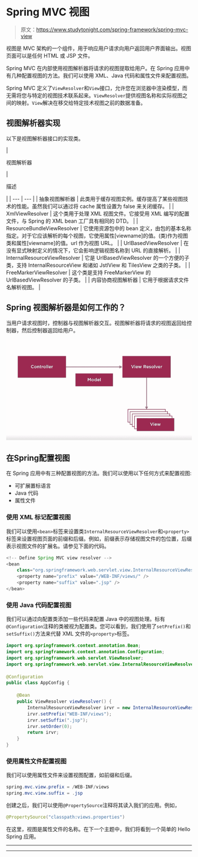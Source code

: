 # Spring MVC 视图

> 原文：<https://www.studytonight.com/spring-framework/spring-mvc-view>

视图是 MVC 架构的一个组件，用于响应用户请求向用户返回用户界面输出。视图页面可以是任何 HTML 或 JSP 文件。

Spring MVC 在内部使用视图解析器将请求的视图提取给用户。在 Spring 应用中有几种配置视图的方法。我们可以使用 XML、Java 代码和属性文件来配置视图。

Spring MVC 定义了`ViewResolver`和`View`接口，允许您在浏览器中渲染模型，而无需将您与特定的视图技术联系起来。`ViewResolver`提供视图名称和实际视图之间的映射。`View`解决在移交给特定技术视图之前的数据准备。

## 视图解析器实现

以下是视图解析器接口的实现类。

| 

视图解析器

 | 

描述

 |
| --- | --- |
| 抽象视图解析器 | 此类用于缓存视图实例。缓存提高了某些视图技术的性能。虽然我们可以通过将 cache 属性设置为 false 来关闭缓存。 |
| XmlViewResolver | 这个类用于处理 XML 视图文件。它接受用 XML 编写的配置文件，与 Spring 的 XML bean 工厂具有相同的 DTD。 |
| ResourceBundleViewResolver | 它使用资源包中的 bean 定义，由包的基本名称指定。对于它应该解析的每个视图，它使用属性[viewname]的值。(类)作为视图类和属性[viewname]的值。url 作为视图 URL。 |
| UrlBasedViewResolver | 在没有显式映射定义的情况下，它会影响逻辑视图名称到 URL 的直接解析。 |
| InternalResourceViewResolver | 它是 UrlBasedViewResolver 的一个方便的子类，支持 InternalResourceView 和诸如 JstlView 和 TilesView 之类的子类。 |
| FreeMarkerViewResolver | 这个类是支持 FreeMarkerView 的 UrlBasedViewResolver 的子类。 |
| 内容协商视图解析器 | 它用于根据请求文件名解析视图。 |

## Spring 视图解析器是如何工作的？

当用户请求视图时，控制器与视图解析器交互。视图解析器将请求的视图返回给控制器，然后控制器返回给用户。

![](img/4ca5a281a5f4f4d065b3b0b55be7f302.png)

## 在Spring配置视图

在 Spring 应用中有三种配置视图的方法。我们可以使用以下任何方式来配置视图:

*   可扩展置标语言
*   Java 代码
*   属性文件

### 使用 XML 标记配置视图

我们可以使用`<bean>`标签来设置类`InternalResourceViewResolver`和`<property>`标签来设置视图页面的前缀和后缀。例如，前缀表示存储视图文件的包位置，后缀表示视图文件的扩展名。请参见下面的代码。

```java
<!-- Define Spring MVC view resolver -->
<bean
	class="org.springframework.web.servlet.view.InternalResourceViewResolver">
	<property name="prefix" value="/WEB-INF/views/" />
	<property name="suffix" value=".jsp" />
</bean>
```

### 使用 Java 代码配置视图

我们可以通过向配置类添加一些代码来配置 Java 中的视图处理。标有`@Configuration`注释的类被视为配置类。您可以看到，我们使用了`setPrefix()`和`setSuffix()`方法来代替 XML 文件的`<property>`标签。

```java
import org.springframework.context.annotation.Bean;
import org.springframework.context.annotation.Configuration;
import org.springframework.web.servlet.ViewResolver;
import org.springframework.web.servlet.view.InternalResourceViewResolver;

@Configuration
public class AppConfig {

	@Bean
	public ViewResolver viewResolver() {
		InternalResourceViewResolver irvr = new InternalResourceViewResolver();
		irvr.setPrefix("WEB-INF/views");
		irvr.setSuffix(".jsp");
		irvr.setOrder(0);
		return irvr;
	}
} 
```

### 使用属性文件配置视图

我们可以使用属性文件来设置视图配置，如前缀和后缀。

```java
spring.mvc.view.prefix = /WEB-INF/views
spring.mvc.view.suffix = .jsp
```

创建之后，我们可以使用`@PropertySource`注释将其读入我们的应用。例如，

```java
@PropertySource("classpath:views.properties")
```

在这里，视图是属性文件的名称。在下一个主题中，我们将看到一个简单的 Hello Spring 应用。

* * *

* * *
